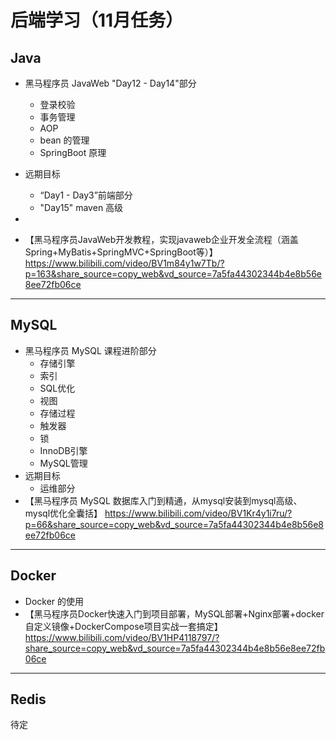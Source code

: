 # 后端学习（11月任务）

## Java

- 黑马程序员 JavaWeb "Day12 - Day14"部分 

  - 登录校验
  - 事务管理
  - AOP
  - bean 的管理
  - SpringBoot 原理

- 远期目标

  - “Day1 - Day3”前端部分
  - "Day15" maven 高级

- [【JavaWeb教程】]: https://www.bilibili.com/video/BV1m84y1w7Tb/?p=163&amp;share_source=copy_web&amp;vd_source=7a5fa44302344b4e8b56e8ee72fb06ce

  

- 【黑马程序员JavaWeb开发教程，实现javaweb企业开发全流程（涵盖Spring+MyBatis+SpringMVC+SpringBoot等）】 https://www.bilibili.com/video/BV1m84y1w7Tb/?p=163&share_source=copy_web&vd_source=7a5fa44302344b4e8b56e8ee72fb06ce

----

## MySQL

- 黑马程序员 MySQL 课程进阶部分
  - 存储引擎
  - 索引
  - SQL优化
  - 视图
  - 存储过程
  - 触发器
  - 锁
  - InnoDB引擎
  - MySQL管理
- 远期目标
  - 运维部分
- 【黑马程序员 MySQL 数据库入门到精通，从mysql安装到mysql高级、mysql优化全囊括】 https://www.bilibili.com/video/BV1Kr4y1i7ru/?p=66&share_source=copy_web&vd_source=7a5fa44302344b4e8b56e8ee72fb06ce

----

## Docker

- Docker 的使用
- 【黑马程序员Docker快速入门到项目部署，MySQL部署+Nginx部署+docker自定义镜像+DockerCompose项目实战一套搞定】 https://www.bilibili.com/video/BV1HP4118797/?share_source=copy_web&vd_source=7a5fa44302344b4e8b56e8ee72fb06ce

----

## Redis

待定



